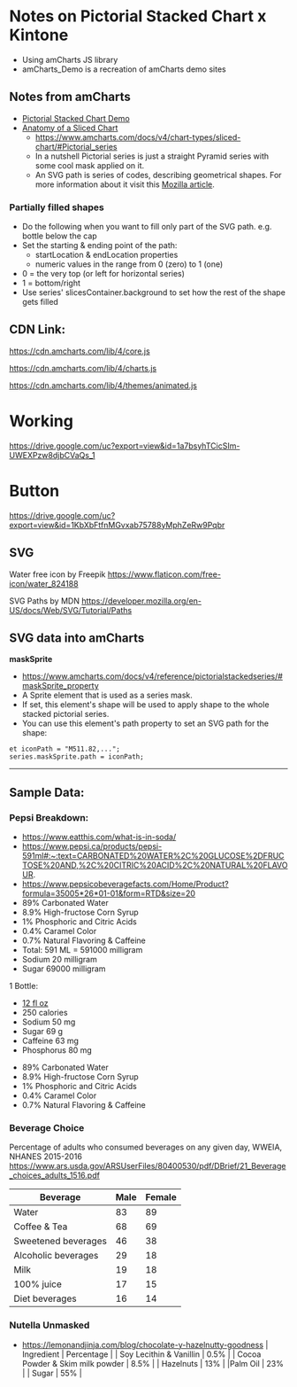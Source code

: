 # Notes on Pictorial Stacked Chart x Kintone
* Using amCharts JS library
* amCharts_Demo is a recreation of amCharts demo sites

## Notes from amCharts
* [Pictorial Stacked Chart Demo](https://www.amcharts.com/demos/pictorial-stacked-chart/)
* [Anatomy of a Sliced Chart](https://www.amcharts.com/docs/v4/chart-types/sliced-chart/)
  * https://www.amcharts.com/docs/v4/chart-types/sliced-chart/#Pictorial_series
  * In a nutshell Pictorial series is just a straight Pyramid series with some cool mask applied on it.
  * An SVG path is series of codes, describing geometrical shapes. For more information about it visit this [Mozilla article](https://developer.mozilla.org/en-US/docs/Web/SVG/Tutorial/Paths).

### Partially filled shapes
* Do the following when you want to fill only part of the SVG path. e.g. bottle below the cap
* Set the starting & ending point of the path:
  * startLocation & endLocation properties
  * numeric values in the range from 0 (zero) to 1 (one)
* 0 = the very top (or left for horizontal series)
* 1 = bottom/right
* Use series' slicesContainer.background to set how the rest of the shape gets filled

## CDN Link:
https://cdn.amcharts.com/lib/4/core.js

https://cdn.amcharts.com/lib/4/charts.js

https://cdn.amcharts.com/lib/4/themes/animated.js

# Working
https://drive.google.com/uc?export=view&id=1a7bsyhTCicSIm-UWEXPzw8djbCVaQs_1

# Button
https://drive.google.com/uc?export=view&id=1KbXbFtfnMGvxab75788yMphZeRw9Pqbr

## SVG
Water free icon by Freepik
https://www.flaticon.com/free-icon/water_824188

SVG Paths by MDN
https://developer.mozilla.org/en-US/docs/Web/SVG/Tutorial/Paths

## SVG data into amCharts
**maskSprite**
* https://www.amcharts.com/docs/v4/reference/pictorialstackedseries/#maskSprite_property
* A Sprite element that is used as a series mask.
* If set, this element's shape will be used to apply shape to the whole stacked pictorial series.
* You can use this element's path property to set an SVG path for the shape:
```
et iconPath = "M511.82,...";
series.maskSprite.path = iconPath;
```

---

## Sample Data:
### Pepsi Breakdown:
- https://www.eatthis.com/what-is-in-soda/
- https://www.pepsi.ca/products/pepsi-591ml#:~:text=CARBONATED%20WATER%2C%20GLUCOSE%2DFRUCTOSE%20AND,%2C%20CITRIC%20ACID%2C%20NATURAL%20FLAVOUR.
- https://www.pepsicobeveragefacts.com/Home/Product?formula=35005*26*01-01&form=RTD&size=20
- 89% Carbonated Water
- 8.9% High-fructose Corn Syrup
- 1% Phosphoric and Citric Acids
- 0.4% Caramel Color
- 0.7% Natural Flavoring & Caffeine
- Total: 591 ML = 591000 milligram
- Sodium 20 milligram
- Sugar 69000 milligram

1 Bottle:
* [12 fl oz](https://www.pepsicobeveragefacts.com/Home/Product?formula=35005*26*01-01&form=RTD&size=20)
* 250 calories
* Sodium 50 mg
* Sugar 69 g
* Caffeine 63 mg
* Phosphorus 80 mg

- 89% Carbonated Water
- 8.9% High-fructose Corn Syrup
- 1% Phosphoric and Citric Acids
- 0.4% Caramel Color
- 0.7% Natural Flavoring & Caffeine

### Beverage Choice
Percentage of adults who consumed beverages on any
given day, WWEIA, NHANES 2015-2016
https://www.ars.usda.gov/ARSUserFiles/80400530/pdf/DBrief/21_Beverage_choices_adults_1516.pdf

| Beverage            | Male | Female |
| ------------------- | ---- | ------ |
| Water               | 83   | 89     |
| Coffee & Tea        | 68   | 69     |
| Sweetened beverages | 46   | 38     |
| Alcoholic beverages | 29   | 18     |
| Milk                | 19   | 18     |
| 100% juice          | 17   | 15     |
| Diet beverages      | 16   | 14     |


### Nutella Unmasked
* https://lemonandjinja.com/blog/chocolate-y-hazelnutty-goodness
| Ingredient | Percentage |
| Soy Lecithin & Vanillin | 0.5% |
| Cocoa Powder & Skim milk powder | 8.5% |
| Hazelnuts | 13% |
|Palm Oil | 23% |
| Sugar | 55% |
